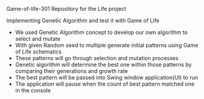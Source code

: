 Game-of-life-301
Repository for the Life project

Implementing Genetic Algorithm and test it with Game of Life
- We used Genetic Algorithm concept to develop our own algorithm to select and mutate
- With given Random seed to multiple generate initial patterns using Game of Life schematics
- These patterns will go through selection and mutation processes
- Genetic algorithm will determine the best one within those patterns by comparing their generations and growth rate
- The best pattern will be passed into Swing window application(UI) to run
- The application will pause when the count of best pattern matched one in the console 

